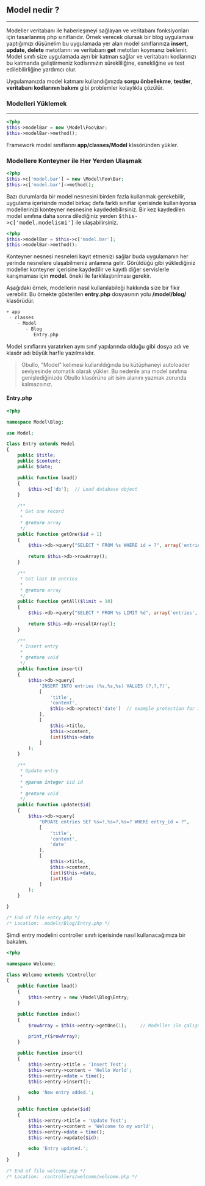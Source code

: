 

## Model nedir ?

------

Modeller veritabanı ile haberleşmeyi sağlayan ve veritabanı fonksiyonları için tasarlanmış php sınıflarıdır. Örnek verecek olursak bir blog uygulaması yaptığımızı düşünelim bu uygulamada yer alan model sınıflarınıza <b>insert, update, delete</b> metotlarını ve veritabanı <b>get</b> metotları koymanız beklenir. Model sınıfı size uygulamada ayrı bir katman sağlar ve veritabanı kodlarınızı bu katmanda geliştirmeniz kodlarınızın sürekliliğine, esnekliğine ve test edilebilirliğine yardımcı olur.

Uygulamanızda model katmanı kullandığınızda <b>sorgu önbellekme</b>, <b>testler</b>, <b>veritabanı kodlarının bakımı</b> gibi problemler kolaylıkla çözülür.

### Modelleri Yüklemek

------


```php
<?php
$this->modelBar = new \Model\Foo\Bar;
$this->modelBar->method();
```

Framework model sınıflarını <b>app/classes/Model</b> klasöründen yükler.

### Modellere Konteyner ile Her Yerden Ulaşmak

```php
<?php
$this->c['model.bar'] = new \Model\Foo\Bar;
$this->c['model.bar']->method();
```

Bazı durumlarda bir model nesnesini birden fazla kullanmak gerekebilir, uygulama içerisinde model birkaç defa farklı sınıflar içerisinde kullanılıyorsa modellerinizi konteyner nesnesine kaydedebilirsiniz. Bir kez kaydedilen model sınıfına daha sonra dilediğiniz yerden <kbd>$this->c['model.modelismi']</kbd> ile ulaşabilirsiniz.

```php
<?php
$this->modelBar = $this->c['model.bar'];
$this->modelBar->method();
```

Konteyner nesnesi nesneleri kayıt etmenizi sağlar buda uygulamanın her yerinde nesnelere ulaşabilmeniz anlamına gelir. Görüldüğü gibi yüklediğiniz modeller konteyner içerisine kaydedilir ve kayıtlı diğer servislerle karışmaması için <b>model.</b> öneki ile farklılaştırılması gerekir.

Aşağıdaki örnek, modellerin nasıl kullanılabileği hakkında size bir fikir verebilir. Bu örnekte gösterilen <b>entry.php</b> dosyasının yolu <b>/model/blog/</b> klasörüdür.

```php
+ app
 - classes
    - Model
	   - Blog
		  Entry.php
```

Model sınıflarını yaratırken aynı sınıf yapılarında olduğu gibi dosya adı ve klasör adı büyük harfle yazılmalıdır.


> Obullo, "Model" kelimesi kullanıldığında bu kütüphaneyi autoloader seviyesinde otomatik olarak yükler. Bu nedenle ana model sınıfına genişlediğinizde Obullo klasörüne ait isim alanını yazmak zorunda kalmazsınız.


#### Entry.php

```php
<?php

namespace Model\Blog;

use Model;

Class Entry extends Model
{
    public $title;
    public $content;
    public $date;

    public function load()
    {
        $this->c['db'];  // Load database object
    }

    /**
     * Get one record
     * 
     * @return array
     */
    public function getOne($id = 1)
    {
    	$this->db->query("SELECT * FROM %s WHERE id = ?", array('entries'), array($id));

    	return $this->db->rowArray();
    }

    /**
     * Get last 10 entries
     * 
     * @return array
     */
    public function getAll($limit = 10)
    {
    	$this->db->query("SELECT * FROM %s LIMIT %d", array('entries', $limit));

    	return $this->db->resultArray();
    }

    /**
     * Insert entry
     * 
     * @return void
     */
    public function insert()
    {
        $this->db->query(
            'INSERT INTO entries (%s,%s,%s) VALUES (?,?,?)', 
            [
                'title',
                'content', 
                $this->db->protect('date')  // example protection for identifiers
            ],
            [
                $this->title, 
                $this->content, 
                (int)$this->date
            ]
        );
    }

    /**
     * Update entry
     * 
     * @param integer $id id
     * 
     * @return void
     */
    public function update($id)
    {
        $this->db->query(
            "UPDATE entries SET %s=?,%s=?,%s=? WHERE entry_id = ?", 
            [
                'title',
                'content',
                'date'
            ],
            [
                $this->title,
                $this->content,
                (int)$this->date,
                (int)$id
            ]
        );
    }

}

/* End of file entry.php */
/* Location: .models/Blog/Entry.php */
```

Şimdi entry modelini controller sınıfı içerisinde nasıl kullanacağımıza bir bakalım.


```php
<?php

namespace Welcome;

Class Welcome extends \Controller
{
    public function load()
    {
        $this->entry = new \Model\Blog\Entry;
    }

    public function index()
    {
    	$rowArray = $this->entry->getOne(1);     // Modeller ile çalışmaktan çok mutluyum !

		print_r($rowArray);
    }

    public function insert()
    {
        $this->entry->title = 'Insert Test';
        $this->entry->content = 'Hello World';
        $this->entry->date = time();
        $this->entry->insert();

        echo 'New entry added.';
    }

    public function update($id)
    {
        $this->entry->title = 'Update Test';
        $this->entry->content = 'Welcome to my world';
        $this->entry->date = time();
        $this->entry->update($id);

        echo 'Entry updated.';
    }
}

/* End of file welcome.php */
/* Location: .controllers/welcome/welcome.php */
```